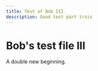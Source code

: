 ```yaml
---
title: Test of Bob III
description: Good test part trois
---
```

# Bob's test file III

A double new beginning.
